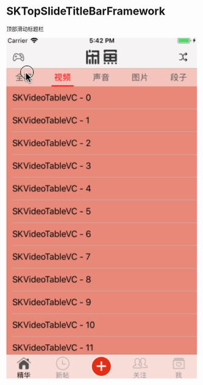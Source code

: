 # SKTopSlideTitleBarFramework

顶部滑动标题栏

<img src="https://github.com/honkerSK/SKiOSDemo/blob/master/8-SKTopSlideTitleBarFramework/SKTopSlideTitleBarFramework.gif" width="500" alt="SKBulgeTabBar"></img>

